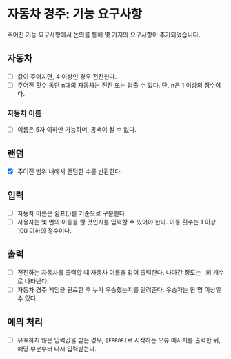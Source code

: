 # 자동차 경주: 기능 요구사항

주어진 기능 요구사항에서 논의를 통해 몇 가지의 요구사항이 추가되었습니다.

## 자동차

- [ ] 값이 주어지면, 4 이상인 경우 전진한다.
- [ ] 주어진 횟수 동안 n대의 자동차는 전진 또는 멈출 수 있다. 단, n은 1 이상의 정수이다.

### 자동차 이름

- [ ] 이름은 5자 이하만 가능하며, 공백이 될 수 없다.

## 랜덤

- [x] 주어진 범위 내에서 랜덤한 수를 반환한다.

## 입력

- [ ] 자동차 이름은 쉼표(,)를 기준으로 구분한다.
- [ ] 사용자는 몇 번의 이동을 할 것인지를 입력할 수 있어야 한다. 이동 횟수는 1 이상 100 이하의 정수이다.

## 출력

- [ ] 전진하는 자동차를 출력할 때 자동차 이름을 같이 출력한다. 나아간 정도는 `-`의 개수로 나타낸다.
- [ ] 자동차 경주 게임을 완료한 후 누가 우승했는지를 알려준다. 우승자는 한 명 이상일 수 있다.

## 예외 처리

- [ ] 유효하지 않은 입력값을 받은 경우, `[ERROR]`로 시작하는 오류 메시지를 출력한 뒤, 해당 부분부터 다시 입력받는다.
